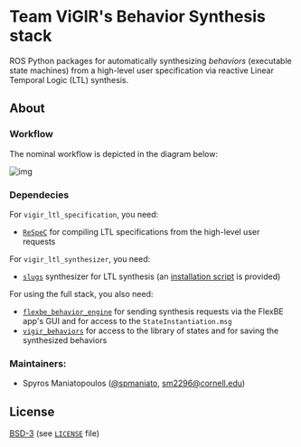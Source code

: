 # Team ViGIR's Behavior Synthesis stack

ROS Python packages for automatically synthesizing *behaviors* (executable state machines) from a high-level user specification via reactive Linear Temporal Logic (LTL) synthesis.

## About

### Workflow

The nominal workflow is depicted in the diagram below:

![img](https://dl.dropboxusercontent.com/s/qi8zcg187lal0td/behavior_synthesis_packages.png)

### Dependecies

For `vigir_ltl_specification`, you need:
- [`ReSpeC`](https://github.com/team-vigir/ReSpeC) for compiling LTL specifications from the high-level user requests

For `vigir_ltl_synthesizer`, you need:
- [`slugs`](https://github.com/LTLMoP/slugs) synthesizer for LTL synthesis (an [installation script](https://github.com/team-vigir/vigir_behavior_synthesis/blob/master/vigir_ltl_synthesizer/install_slugs.sh) is provided)

For using the full stack, you also need:
- [`flexbe_behavior_engine`](https://github.com/team-vigir/flexbe_behavior_engine) for sending synthesis requests via the FlexBE app's GUI and for access to the `StateInstantiation.msg`
- [`vigir_behaviors`](https://github.com/team-vigir/vigir_behaviors) for access to the library of states and for saving the synthesized behaviors

### Maintainers:
- Spyros Maniatopoulos ([@spmaniato](https://github.com/spmaniato), sm2296@cornell.edu)

## License
[BSD-3](http://opensource.org/licenses/BSD-3-Clause) (see [`LICENSE`](https://raw.githubusercontent.com/tea-vigir/vigir_behavior_synthesis/master/LICENSE) file)